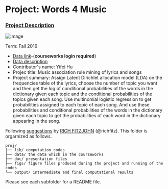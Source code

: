 # Project: Words 4 Music

### [Project Description](doc/Project4_desc.md)

![image](http://cdn.newsapi.com.au/image/v1/f7131c018870330120dbe4b73bb7695c?width=650)

Term: Fall 2016

+ [Data link](https://courseworks2.columbia.edu/courses/11849/files/folder/Project_Files?preview=763391)-(**courseworks login required**)
+ [Data description](doc/readme.html)
+ Contributor's name: Yifei Hu 
+ Projec title: Music association rule mining of lyrics and songs
+ Project summary: Assign Latent Dirichlet allocation model (LDA) on the frequencies table of the lyrics, choose the number of topic you want and then get the log of conditional probabilities of the words in the dictionary given each topic and the conditional probabilities of the topics given each song. Use multinomial logistic regression to get probabilities assigned to each topic of each song. And use these probabilities and conditional probabilities of the words in the dictionary given each topic to get the probabilities of each word in the dictionary appearing in the song.

	
Following [suggestions](http://nicercode.github.io/blog/2013-04-05-projects/) by [RICH FITZJOHN](http://nicercode.github.io/about/#Team) (@richfitz). This folder is orgarnized as follows.

```
proj/
├── lib/ computation codes
├── data/ the data which in the courseworks
├── doc/ presentation files
├── figs/ figure files produced during the project and running of the codes
└── output/ intermediate and final computational results
```

Please see each subfolder for a README file.

